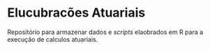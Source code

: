 # Elucubracões Atuariais

Repositório para armazenar dados e _scripts_ elaobrados em R para a execução de calculos atuariais.
